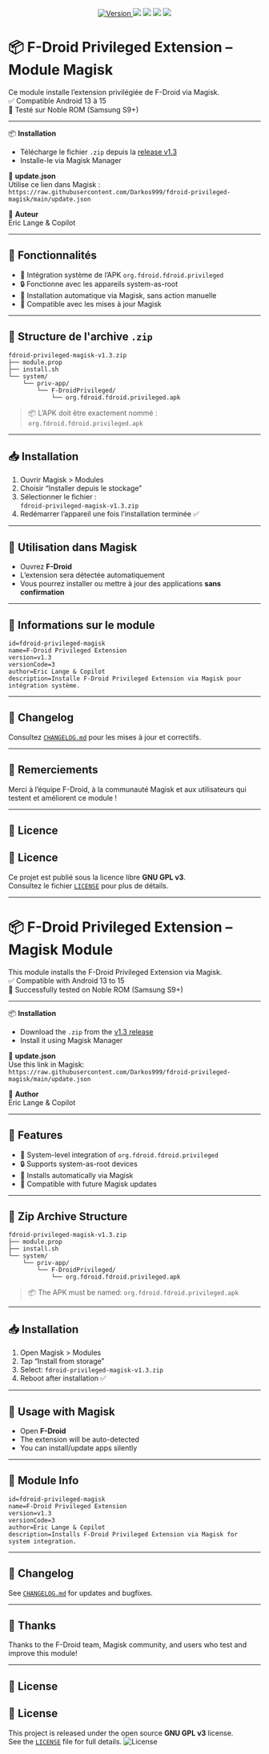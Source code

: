 <p align="center">
  <a href="https://github.com/Darkos999/fdroid-privileged-magisk/releases/latest">
    <img src="https://img.shields.io/github/v/release/Darkos999/fdroid-privileged-magisk?label=version&color=blue" alt="Version">
  </a>
  <img src="https://img.shields.io/badge/Magisk-Module-blue">
  <img src="https://img.shields.io/badge/Android-13--15-green">
  <img src="https://img.shields.io/badge/License-MIT-lightgrey">
  <img src="https://img.shields.io/badge/Language-FR%20%7C%20EN-yellow">
</p>


# 📦 F-Droid Privileged Extension – Module Magisk

Ce module installe l’extension privilégiée de F-Droid via Magisk.  
✅ Compatible Android 13 à 15  
🧪 Testé sur Noble ROM (Samsung S9+)

---

📦 **Installation**
- Télécharge le fichier `.zip` depuis la [release v1.3](https://github.com/Darkos999/fdroid-privileged-magisk/releases/latest)
- Installe-le via Magisk Manager

🔗 **update.json**  
Utilise ce lien dans Magisk :  
`https://raw.githubusercontent.com/Darkos999/fdroid-privileged-magisk/main/update.json`

👤 **Auteur**  
Eric Lange & Copilot

---

## 🧰 Fonctionnalités

- 📲 Intégration système de l’APK `org.fdroid.fdroid.privileged`
- 🔒 Fonctionne avec les appareils system-as-root
- 🚀 Installation automatique via Magisk, sans action manuelle
- 🔄 Compatible avec les mises à jour Magisk

---

## 📁 Structure de l'archive `.zip`

```
fdroid-privileged-magisk-v1.3.zip  
├── module.prop  
├── install.sh  
└── system/  
    └── priv-app/  
        └── F-DroidPrivileged/  
            └── org.fdroid.fdroid.privileged.apk
```

> 📦 L’APK doit être exactement nommé : `org.fdroid.fdroid.privileged.apk`

---

## 📥 Installation

1. Ouvrir Magisk > Modules  
2. Choisir “Installer depuis le stockage”  
3. Sélectionner le fichier :  
   `fdroid-privileged-magisk-v1.3.zip`  
4. Redémarrer l’appareil une fois l’installation terminée ✅

---

## 🧭 Utilisation dans Magisk

- Ouvrez **F-Droid**  
- L’extension sera détectée automatiquement  
- Vous pourrez installer ou mettre à jour des applications **sans confirmation**

---

## 📝 Informations sur le module

```
id=fdroid-privileged-magisk
name=F-Droid Privileged Extension
version=v1.3
versionCode=3
author=Eric Lange & Copilot
description=Installe F-Droid Privileged Extension via Magisk pour intégration système.
```

---

## 📰 Changelog

Consultez [`CHANGELOG.md`](./CHANGELOG.md) pour les mises à jour et correctifs.

---

## 🤝 Remerciements

Merci à l’équipe F-Droid, à la communauté Magisk et aux utilisateurs qui testent et améliorent ce module !

---

## 📜 Licence

## 📜 Licence

Ce projet est publié sous la licence libre **GNU GPL v3**.  
Consultez le fichier [`LICENSE`](./LICENSE) pour plus de détails.

---

# 📦 F-Droid Privileged Extension – Magisk Module

This module installs the F-Droid Privileged Extension via Magisk.  
✅ Compatible with Android 13 to 15  
🧪 Successfully tested on Noble ROM (Samsung S9+)

---

📦 **Installation**
- Download the `.zip` from the [v1.3 release](https://github.com/Darkos999/fdroid-privileged-magisk/releases/latest)
- Install it using Magisk Manager

🔗 **update.json**  
Use this link in Magisk:  
`https://raw.githubusercontent.com/Darkos999/fdroid-privileged-magisk/main/update.json`

👤 **Author**  
Eric Lange & Copilot

---

## 🧰 Features

- 📲 System-level integration of `org.fdroid.fdroid.privileged`
- 🔒 Supports system-as-root devices
- 🚀 Installs automatically via Magisk
- 🔄 Compatible with future Magisk updates

---

## 📁 Zip Archive Structure

```
fdroid-privileged-magisk-v1.3.zip  
├── module.prop  
├── install.sh  
└── system/  
    └── priv-app/  
        └── F-DroidPrivileged/  
            └── org.fdroid.fdroid.privileged.apk
```

> 📦 The APK must be named: `org.fdroid.fdroid.privileged.apk`

---

## 📥 Installation

1. Open Magisk > Modules  
2. Tap “Install from storage”  
3. Select: `fdroid-privileged-magisk-v1.3.zip`  
4. Reboot after installation ✅

---

## 🧭 Usage with Magisk

- Open **F-Droid**  
- The extension will be auto-detected  
- You can install/update apps silently

---

## 📝 Module Info

```
id=fdroid-privileged-magisk
name=F-Droid Privileged Extension
version=v1.3
versionCode=3
author=Eric Lange & Copilot
description=Installs F-Droid Privileged Extension via Magisk for system integration.
```

---

## 📰 Changelog

See [`CHANGELOG.md`](./CHANGELOG.md) for updates and bugfixes.

---

## 🤝 Thanks

Thanks to the F-Droid team, Magisk community, and users who test and improve this module!

---

## 📜 License

## 📜 License

This project is released under the open source **GNU GPL v3** license.  
See the [`LICENSE`](./LICENSE) file for full details.
![License](https://img.shields.io/github/license/Darkos999/fdroid-privileged-magisk)
